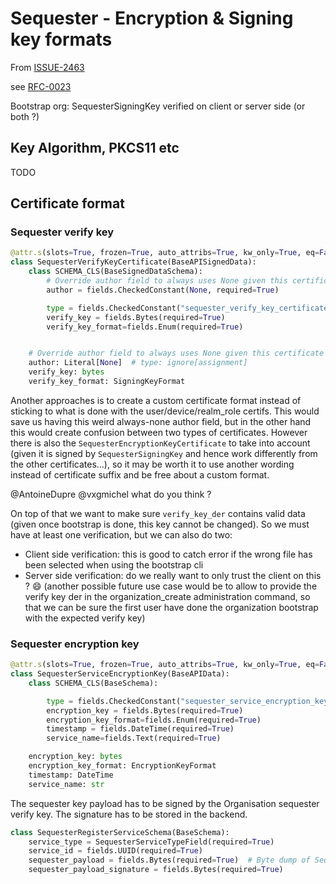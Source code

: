 <!-- Parsec Cloud (https://parsec.cloud) Copyright (c) BUSL-1.1 2016-present Scille SAS -->

# Sequester - Encryption & Signing key formats

From [ISSUE-2463](https://github.com/Scille/parsec-cloud/issues/2463)

see [RFC-0023](0023-sequester-protocol-data-api-evolutions.md)

Bootstrap org: SequesterSigningKey verified on client or server side (or both ?)

## Key Algorithm, PKCS11 etc

TODO

## Certificate format

### Sequester verify key

```python
@attr.s(slots=True, frozen=True, auto_attribs=True, kw_only=True, eq=False)
class SequesterVerifyKeyCertificate(BaseAPISignedData):
    class SCHEMA_CLS(BaseSignedDataSchema):
        # Override author field to always uses None given this certificate can only be signed by the root key
        author = fields.CheckedConstant(None, required=True)

        type = fields.CheckedConstant("sequester_verify_key_certificate", required=True)
        verify_key = fields.Bytes(required=True)
        verify_key_format=fields.Enum(required=True)


    # Override author field to always uses None given this certificate can only be signed by the root key
    author: Literal[None]  # type: ignore[assignment]
    verify_key: bytes
    verify_key_format: SigningKeyFormat
```

Another approaches is to create a custom certificate format instead of sticking to what is done with the user/device/realm_role certifs.
This would save us having this weird always-none author field, but in the other hand this would create confusion between two types of certificates.
However there is also the `SequesterEncryptionKeyCertificate` to take into account (given it is signed by `SequesterSigningKey` and hence work differently from the other certificates...), so it may be worth it to use another wording instead of certificate suffix and be free about a custom format.

@AntoineDupre @vxgmichel what do you think ?

On top of that we want to make sure `verify_key_der` contains valid data (given once bootstrap is done, this key cannot be changed).
So we must have at least one verification, but we can also do two:

- Client side verification: this is good to catch error if the wrong file has been selected when using the bootstrap cli
- Server side verification: do we really want to only trust the client on this ? 😄 (another possible future use case would be to allow to provide the verify key der in the organization_create administration command, so that we can be sure the first user have done the organization bootstrap with the expected verify key)

### Sequester encryption key

```python
@attr.s(slots=True, frozen=True, auto_attribs=True, kw_only=True, eq=False)
class SequesterServiceEncryptionKey(BaseAPIData):
    class SCHEMA_CLS(BaseSchema):

        type = fields.CheckedConstant("sequester_service_encryption_key", required=True)
        encryption_key = fields.Bytes(required=True)
        encryption_key_format=fields.Enum(required=True)
        timestamp = fields.DateTime(required=True)
        service_name=fields.Text(required=True)

    encryption_key: bytes
    encryption_key_format: EncryptionKeyFormat
    timestamp: DateTime
    service_name: str
```

The sequester key payload has to be signed by the Organisation sequester verify key. The signature has to be stored in the backend.

```python
class SequesterRegisterServiceSchema(BaseSchema):
    service_type = SequesterServiceTypeField(required=True)
    service_id = fields.UUID(required=True)
    sequester_payload = fields.Bytes(required=True)  # Byte dump of SequesterServiceEncryptionKey
    sequester_payload_signature = fields.Bytes(required=True)
```
